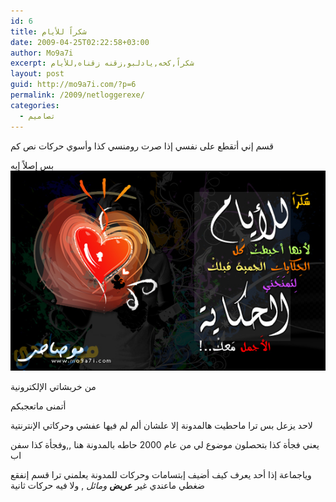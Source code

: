 ```yaml
---
id: 6
title: شكراً للأيام
date: 2009-04-25T02:22:58+03:00
author: Mo9a7i
excerpt: شكراً,كخه,يادلبو,زقنه زقناه,للأيام
layout: post
guid: http://mo9a7i.com/?p=6
permalink: /2009/netloggerexe/
categories:
  - تصاميم
---
```

قسم إني أتقطع على نفسي إذا صرت رومنسي كذا وأسوي حركات نص كم

بس إصلاً إيه
![شكراً للأيام](/assets/files/2009/04/thanksd.jpg)


من خربشاتي الإلكترونية

أتمنى ماتعجبكم

لاحد يزعل بس ترا ماحطيت هالمدونة إلا علشان ألم لم فيها عفشي وحركاتي الإنترنتية

يعني فجأة كذا بتحصلون موضوع لي من عام 2000 حاطه بالمدونة هنا ,,وفجأة كذا سفن اب

وياجماعة إذا أحد يعرف كيف أضيف إبتسامات وحركات للمدونة يعلمني ترا قسم إنفقع ضغطي ماعندي غير **عريض** _ومائل_ , ولا فيه حركات ثانية